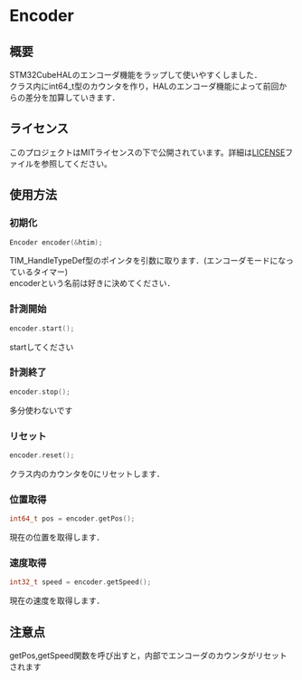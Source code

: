 # Encoder

## 概要
STM32CubeHALのエンコーダ機能をラップして使いやすくしました．<br>
クラス内にint64_t型のカウンタを作り，HALのエンコーダ機能によって前回からの差分を加算していきます．

## ライセンス
このプロジェクトはMITライセンスの下で公開されています。詳細は[LICENSE](https://opensource.org/license/mit)ファイルを参照してください。

## 使用方法
### 初期化
```cpp
Encoder encoder(&htim);
```
TIM_HandleTypeDef型のポインタを引数に取ります．(エンコーダモードになっているタイマー)<br>
encoderという名前は好きに決めてください．
### 計測開始
```cpp
encoder.start();
```
startしてください
### 計測終了
```cpp
encoder.stop();
```
多分使わないです
### リセット
```cpp
encoder.reset();
```
クラス内のカウンタを0にリセットします．
### 位置取得
```cpp
int64_t pos = encoder.getPos();
```
現在の位置を取得します．
### 速度取得
```cpp
int32_t speed = encoder.getSpeed();
```
現在の速度を取得します．

## 注意点
getPos,getSpeed関数を呼び出すと，内部でエンコーダのカウンタがリセットされます
